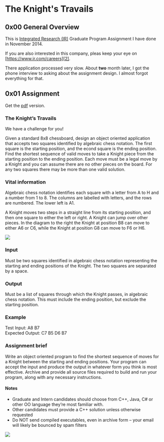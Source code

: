 # The Knight's Travails

## 0x00 General Overview

This is [Integrated Research (IR)][1] Graduate Program Assignment I have done in November 2014. 

If you are also interested in this company, pleas keep your eye on [https://www.ir.com/careers][2].

There application processed very slow. About **two** month later, I got the phone interview to asking about the assignment design. I almost forgot everything for that. 

## 0x01 Assignment

Get the [pdf][3] version.

### The Knight’s Travails

We have a challenge for you!  
 
Given a standard 8x8 chessboard, design an object oriented application that accepts two squares identified by algebraic chess notation. The first square is the starting position, and the econd square is the ending position. Find the shortest sequence of valid moves to take a Knight piece from the starting position to the ending position. Each move must be a legal move by a Knight and you can assume there are no other pieces on the board. For any two squares there may be more than one valid solution.

### Vital information  

Algebraic chess notation identifies each square with a letter from A to H and a number from 1 to 8. The columns are labelled with letters, and the rows are numbered. The lower left is A1.  

A Knight moves two steps in a straight line from its starting position, and then one square to either the left or right. A Knight can jump over other pieces. In the diagram to the right the Knight at position B8 can move to either A6 or C6, while the Knight at position G8 can move to F6 or H6.

![](https://github.com/testerting/the-knight-travails/raw/master/img/cheeseboard.png?raw=true)

### Input

Must be two squares identified in algebraic chess notation representing the starting and ending positions of the Knight. The two squares are separated by a space.  
 
### Output  

Must be a list of squares through which the Knight passes, in algebraic chess notation. This must include the ending position, but exclude the starting position.  

### Example  
 
Test Input:      A8 B7  
Expected Output: C7 B5 D6 B7  
 
### Assignment brief 

Write an object oriented program to find the shortest sequence of moves for a Knight between the starting and ending positions. Your program can accept the input and produce the output in whatever form you think is most effective. Archive and provide all source files required to build and run your program, along with any necessary instructions. 

#### Notes

- Graduate and Intern candidates should choose from C++, Java, C# or other OO language they’re most familiar with. 
- Other candidates must provide a C++ solution unless otherwise requested 
- Do NOT send compiled executables, even in archive form – your email will likely be bounced by spam filters 

![](https://github.com/testerting/the-knight-travails/raw/master/img/cheese.png?raw=true)

[1]: https://www.ir.com/
[2]: https://www.ir.com/careers
[3]: https://github.com/testerting/the-knight-travails/blob/master/TheKnightTravails.pdf